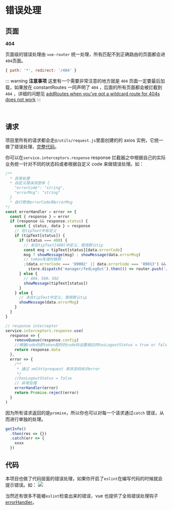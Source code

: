 # 错误处理

## 页面

**404**

页面级的错误处理由 `vue-router` 统一处理，所有匹配不到正确路由的页面都会进 `404`页面。

```js
{ path: '*', redirect: '/404' }
```

::: warning
**注意事项** 这里有一个需要非常注意的地方就是 `404` 页面一定要最后加载，如果放在 constantRoutes 一同声明了 `404` ，后面的所有页面都会被拦截到`404` ，详细的问题见 [addRoutes when you've got a wildcard route for 404s does not work](https://github.com/vuejs/vue-router/issues/1176)
:::

<br/>

## 请求

项目里所有的请求都会走`@/utils/request.js`里面创建的的 axios 实例，它统一做了错误处理，[完整代码](https://github.com/qige2016/vue-new-admin/blob/master/src/utils/request.js)。

你可以在`service.interceptors.response` response 拦截器之中根据自己的实际业务统一针对不同的状态码或者根据自定义 code 来做错误处理。如：

```js
/**
  * 异常处理
  * 自定义错误消息体 {
    "errorCode": "string",
    "errorMsg": "string"
  }
  * 自行修改errorCode和errorMsg
*/
const errorHandler = error => {
  const { response } = error
  if (response && response.status) {
    const { status, data } = response
    // 在tipText中有定义
    if (tipText[status]) {
      if (status === 400) {
        // 未在tipText[400]中定义，使用默认tip
        const msg = tipText[status][data.errorCode]
        msg ? showMessage(msg) : showMessage(data.errorMsg)
        // token失效时跳转
        ;(data.errorCode === '89002' || data.errorCode === '89013') &&
          store.dispatch('manager/fedLogOut').then(() => router.push('/login'))
      } else {
        // 404、500、502
        showMessage(tipText[status])
      }
    } else {
      // 未在tipText中定义，使用默认tip
      showMessage(data.errorMsg)
    }
  }
}

// response interceptor
service.interceptors.response.use(
  response => {
    removeQueue(response.config)
    //根据code码即token超时的code码设置相应的hasLogoutStatus = true or false
    return response.data
  },
  error => {
    /**
     * 通过 xmlhttprequest 来状态码标识error
     */
    //hasLogoutStatus = false
    // 异常处理
    errorHandler(error)
    return Promise.reject(error)
  }
)
```

因为所有请求返回的是`promise`，所以你也可以对每一个请求通过`catch` 错误，从而进行单独的处理。

```js
getInfo()
  .then(res => {})
  .catch(err => {
    xxxx
  })
```

## 代码

本项目也做了代码层面的错误处理，如果你开启了`eslint`在编写代码的时候就会提示错误。如：
![](https://panjiachen.gitee.io/gitee-cdn/vue-element-admin-site/b037f47c-1f7b-487f-bb05-32e7300767d2.png)

当然还有很多不能被`eslint`检查出来的错误，vue 也提供了全局错误处理钩子[errorHandler](https://vuejs.org/v2/api/#errorHandler)。
